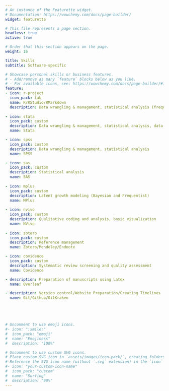 ```yaml
---
# An instance of the Featurette widget.
# Documentation: https://wowchemy.com/docs/page-builder/
widget: featurette

# This file represents a page section.
headless: true
active: true

# Order that this section appears on the page.
weight: 16

title: Skills
subtitle: Software-specific

# Showcase personal skills or business features.
# - Add/remove as many `feature` blocks below as you like.
# - For available icons, see: https://wowchemy.com/docs/page-builder/#icons
feature:
- icon: r-project
  icon_pack: fab
  name: R/RStudio/RMarkdown
  description: Data wrangling & management, statistical analysis (frequentist and Bayesian), data visualization, manuscript preparation
  
- icon: stata
  icon_pack: custom
  description: Data wrangling & management, statistical analysis, data visualization
  name: Stata

- icon: spss
  icon_pack: custom
  description: Data wrangling & management, statistical analysis
  name: SPSS

- icon: sas
  icon_pack: custom
  description: Statistical analysis
  name: SAS
  
- icon: mplus
  icon_pack: custom
  description: Latent growth modeling (Bayesian and Frequentist)
  name: MPlus
  
- icon: nvivo
  icon_pack: custom
  description: Qualitative coding and analysis, basic visualization
  name: NVivo
  
- icon: zotero
  icon_pack: custom
  description: Reference management
  name: Zotero/Mendeley/Endnote

- icon: covidence
  icon_pack: custom
  description: Systematic review screening and quality assessment
  name: Covidence

- description: Preparation of manuscripts using Latex
  name: Overleaf

- description: Version control/Website Preparation/Creating Timelines
  name: Git/Github/GitKraken





# Uncomment to use emoji icons.
#- icon: ":smile:"
#  icon_pack: "emoji"
#  name: "Emojiness"
#  description: "100%"  

# Uncomment to use custom SVG icons.
# Place custom SVG icon in `assets/images/icon-pack/`, creating folders if necessary.
# Reference the SVG icon name (without `.svg` extension) in the `icon` field.
#- icon: "your-custom-icon-name"
#  icon_pack: "custom"
#  name: "Surfing"
#  description: "90%"
---
```

